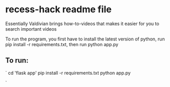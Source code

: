 # recess-hack readme file

Essentially Valdivian brings how-to-videos that makes it easier for you to search important videos

To run the program, you first have to install the latest version of python, run pip install -r requirements.txt, then run python app.py

## To run:
`
cd 'flask app'
pip install -r requirements.txt
python app.py

`
